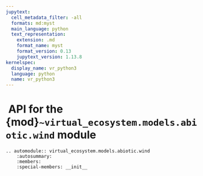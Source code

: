 ```yaml
---
jupytext:
  cell_metadata_filter: -all
  formats: md:myst
  main_language: python
  text_representation:
    extension: .md
    format_name: myst
    format_version: 0.13
    jupytext_version: 1.13.8
kernelspec:
  display_name: vr_python3
  language: python
  name: vr_python3
---
```


#  API for the {mod}`~virtual_ecosystem.models.abiotic.wind` module

```{eval-rst}
.. automodule:: virtual_ecosystem.models.abiotic.wind
    :autosummary:
    :members:
    :special-members: __init__
```
